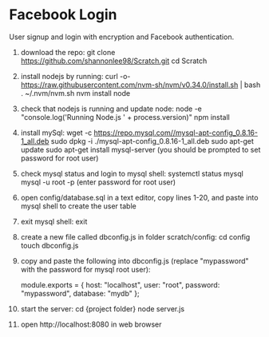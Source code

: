 # Facebook Login
User signup and login with encryption and Facebook authentication.

1. download the repo: 
    git clone https://github.com/shannonlee98/Scratch.git
    cd Scratch

2. install nodejs by running:
    curl -o- https://raw.githubusercontent.com/nvm-sh/nvm/v0.34.0/install.sh | bash
    . ~/.nvm/nvm.sh
    nvm install node

3. check that nodejs is running and update node:
    node -e "console.log('Running Node.js ' + process.version)"
    npm install

4. install mySql:
    wget -c https://repo.mysql.com//mysql-apt-config_0.8.16-1_all.deb
    sudo dpkg -i ./mysql-apt-config_0.8.16-1_all.deb
    sudo apt-get update
    sudo apt-get install mysql-server
    (you should be prompted to set password for root user)

5. check mysql status and login to mysql shell:
    systemctl status mysql
    mysql -u root -p
    (enter password for root user)

6. open config/database.sql in a text editor, copy lines 1-20, and paste into mysql shell to create the user table

7. exit mysql shell:
    exit

8. create a new file called dbconfig.js in folder scratch/config:
    cd config
    touch dbconfig.js

9. copy and paste the following into dbconfig.js (replace "mypassword" with the password for mysql root user):
    
    module.exports = {
      host: "localhost",
      user: "root",
      password: "mypassword",
      database: "mydb"
    };
    
10. start the server:
    cd {project folder}
    node server.js

11. open http://localhost:8080 in web browser
